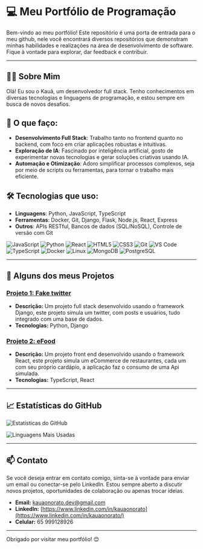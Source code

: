 # 💻 Meu Portfólio de Programação

Bem-vindo ao meu portfólio! Este repositório é uma porta de entrada para o meu github, nele você encontrará diversos repositórios que demonstram minhas habilidades e realizações na área de desenvolvimento de software. Fique à vontade para explorar, dar feedback e contribuir.

---

## 🧑‍💻 Sobre Mim

Olá! Eu sou o Kauã, um desenvolvedor full stack. Tenho conhecimentos em diversas tecnologias e linguagens de programação, e estou sempre em busca de novos desafios.

## 🚀 O que faço:
- **Desenvolvimento Full Stack**: Trabalho tanto no frontend quanto no backend, com foco em criar aplicações robustas e intuitivas.
- **Exploração de IA**: Fascinado por inteligência artificial, gosto de experimentar novas tecnologias e gerar soluções criativas usando IA.
- **Automação e Otimização**: Adoro simplificar processos complexos, seja por meio de scripts ou ferramentas, para tornar o trabalho mais eficiente.

## 🛠️ Tecnologias que uso:
- **Linguagens**: Python, JavaScript, TypeScript
- **Ferramentas**: Docker, Git, Django, Flask, Node.js, React, Express
- **Outros**: APIs RESTful, Bancos de dados (SQL/NoSQL), Controle de versão com Git

![JavaScript](https://img.shields.io/badge/-JavaScript-000?&logo=JavaScript)
![Python](https://img.shields.io/badge/-Python-000?&logo=Python)
![React](https://img.shields.io/badge/-React-000?&logo=React)
![HTML5](https://img.shields.io/badge/-HTML5-000?&logo=HTML5)
![CSS3](https://img.shields.io/badge/-CSS3-000?&logo=CSS3)
![Git](https://img.shields.io/badge/-Git-000?&logo=Git)
![VS Code](https://img.shields.io/badge/-VS%20Code-000?&logo=Visual%20Studio%20Code)
![TypeScript](https://img.shields.io/badge/-TypeScript-000?&logo=TypeScript)
![Docker](https://img.shields.io/badge/-Docker-000?&logo=Docker)
![Linux](https://img.shields.io/badge/-Linux-000?&logo=Linux)
![MongoDB](https://img.shields.io/badge/-MongoDB-000?&logo=MongoDB)
![PostgreSQL](https://img.shields.io/badge/-PostgreSQL-000?&logo=PostgreSQL)

---

## 📂 Alguns dos meus Projetos

### [Projeto 1: Fake twitter](https://kauaonorato.pythonanywhere.com)
- **Descrição:** Um projeto full stack desenvolvido usando o framework Django, este projeto simula um twitter, com posts e usuários, tudo integrado com uma base de dados.
- **Tecnologias:** Python, Django

### [Projeto 2: eFood](https://efood-react-mu.vercel.app)
- **Descrição:** Um projeto front end desenvolvido usando o framework React, este projeto simula um eCommerce de restaurantes, cada um com seu próprio cardápio, a aplicação faz o consumo de uma Api simulada.
- **Tecnologias:** TypeScript, React

---

## 📈 Estatísticas do GitHub

![Estatísticas do GitHub](https://github-readme-stats.vercel.app/api?username=KauaOnoratoDev&show_icons=true&theme=radical)

![Linguagens Mais Usadas](https://github-readme-stats.vercel.app/api/top-langs/?username=KauaOnoratoDev&layout=compact&theme=radical)

---

## 📫 Contato

Se você deseja entrar em contato comigo, sinta-se à vontade para enviar um email ou conectar-se pelo LinkedIn. Estou sempre aberto a discutir novos projetos, oportunidades de colaboração ou apenas trocar ideias.

- **Email:** [kauaonorato.dev@gmail.com](mailto:kauaonorato.dev@gmail.com)
- **LinkedIn:** [https://www.linkedin.com/in/kauaonorato](https://www.linkedin.com/in/kauaonorato/)
- **Celular:** 65 999128926
---

Obrigado por visitar meu portfólio! 😊
